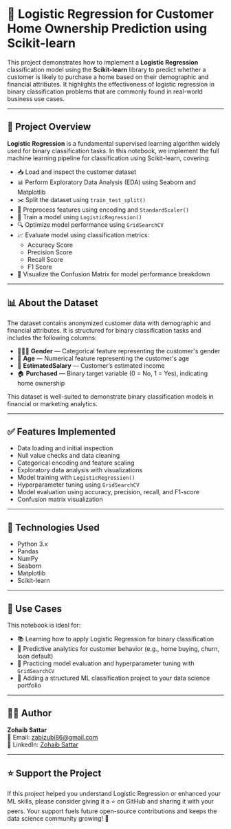 # 🏡 Logistic Regression for Customer Home Ownership Prediction using Scikit-learn

This project demonstrates how to implement a **Logistic Regression** classification model using the **Scikit-learn** library to predict whether a customer is likely to purchase a home based on their demographic and financial attributes. It highlights the effectiveness of logistic regression in binary classification problems that are commonly found in real-world business use cases.

---

## 📘 Project Overview

**Logistic Regression** is a fundamental supervised learning algorithm widely used for binary classification tasks. In this notebook, we implement the full machine learning pipeline for classification using Scikit-learn, covering:

- 📥 Load and inspect the customer dataset  
- 📊 Perform Exploratory Data Analysis (EDA) using Seaborn and Matplotlib  
- ✂️ Split the dataset using `train_test_split()`  
- 🔧 Preprocess features using encoding and `StandardScaler()`  
- 🧠 Train a model using `LogisticRegression()`  
- 🔍 Optimize model performance using `GridSearchCV`  
- 📈 Evaluate model using classification metrics:
  - Accuracy Score
  - Precision Score
  - Recall Score
  - F1 Score  
- 🧮 Visualize the Confusion Matrix for model performance breakdown  

---

## 📊 About the Dataset

The dataset contains anonymized customer data with demographic and financial attributes. It is structured for binary classification tasks and includes the following columns:

- 🧑‍🤝‍🧑 **Gender** — Categorical feature representing the customer's gender  
- 👴 **Age** — Numerical feature representing the customer's age  
- 💸 **EstimatedSalary** — Customer’s estimated income  
- 🏠 **Purchased** — Binary target variable (0 = No, 1 = Yes), indicating home ownership  

This dataset is well-suited to demonstrate binary classification models in financial or marketing analytics.

---

## ✅ Features Implemented

- Data loading and initial inspection  
- Null value checks and data cleaning  
- Categorical encoding and feature scaling  
- Exploratory data analysis with visualizations  
- Model training with `LogisticRegression()`  
- Hyperparameter tuning using `GridSearchCV`  
- Model evaluation using accuracy, precision, recall, and F1-score  
- Confusion matrix visualization  

---

## 🧪 Technologies Used

- Python 3.x  
- Pandas  
- NumPy  
- Seaborn  
- Matplotlib  
- Scikit-learn  

---

## 📂 Use Cases

This notebook is ideal for:

- 📚 Learning how to apply Logistic Regression for binary classification  
- 💼 Predictive analytics for customer behavior (e.g., home buying, churn, loan default)  
- 🧠 Practicing model evaluation and hyperparameter tuning with `GridSearchCV`  
- 🧳 Adding a structured ML classification project to your data science portfolio  

---

## 👨‍💻 Author

**Zohaib Sattar**  
📧 Email: [zabizubi86@gmail.com](mailto:zabizubi86@gmail.com)  
🔗 LinkedIn: [Zohaib Sattar](https://www.linkedin.com/in/zohaib-sattar)

---

## ⭐️ Support the Project

If this project helped you understand Logistic Regression or enhanced your ML skills, please consider giving it a ⭐ on GitHub and sharing it with your peers. Your support fuels future open-source contributions and keeps the data science community growing! 🚀
